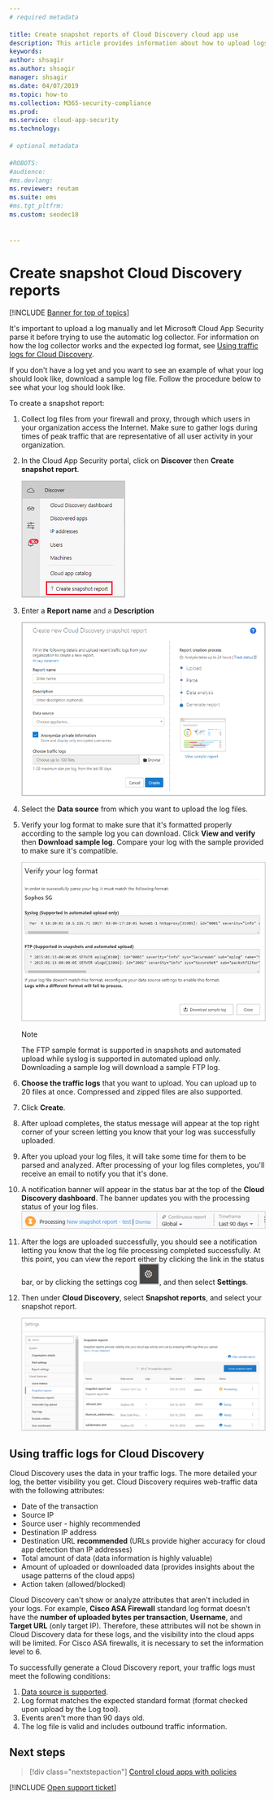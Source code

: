 ```yaml
---
# required metadata

title: Create snapshot reports of Cloud Discovery cloud app use
description: This article provides information about how to upload logs manually to create a snapshot report of your Cloud Discovery apps.
keywords:
author: shsagir
ms.author: shsagir
manager: shsagir
ms.date: 04/07/2019
ms.topic: how-to
ms.collection: M365-security-compliance
ms.prod:
ms.service: cloud-app-security
ms.technology:

# optional metadata

#ROBOTS:
#audience:
#ms.devlang:
ms.reviewer: reutam
ms.suite: ems
#ms.tgt_pltfrm:
ms.custom: seodec18


---
```

# Create snapshot Cloud Discovery reports

[!INCLUDE [Banner for top of topics](includes/banner.md)]

It's important to upload a log manually and let Microsoft Cloud App Security parse it before trying to use the automatic log collector. For information on how the log collector works and the expected log format, see [Using traffic logs for Cloud Discovery](#log-format).

If you don't have a log yet and you want to see an example of what your log should look like, download a sample log file. Follow the procedure below to see what your log should look like.

To create a snapshot report:

1. Collect log files from your firewall and proxy, through which users in your organization access the Internet. Make sure to gather logs during times of peak traffic that are representative of all user activity in your organization.

1. In the Cloud App Security portal, click on **Discover** then **Create snapshot report**.

    ![Create new snapshot report](media/create-new-snapshot-report.png)

1. Enter a **Report name** and a **Description**

    ![New snapshot report](media/new-snapshot-report.png)

1. Select the **Data source** from which you want to upload the log files.

1. Verify your log format to make sure that it's formatted properly according to the sample log you can download. Click **View and verify** then **Download sample log**. Compare your log with the sample provided to make sure it's compatible.

    ![Verify your log format](media/cloud-discovery-snapshot-verify.png)

    > [!NOTE]
    > The FTP sample format is supported in snapshots and automated upload while  syslog is supported in automated upload only.  
    Downloading a sample log will download a sample FTP log.

1. **Choose the traffic logs** that you want to upload. You can upload up to 20 files at once. Compressed and zipped files are also supported.

1. Click **Create**.

1. After upload completes, the status message will appear at the top right corner of your screen letting you know that your log was successfully uploaded.

1. After you upload your log files, it will take some time for them to be parsed and analyzed.
    After processing of your log files completes, you'll receive an email to notify you that it's done.

1. A notification banner will appear in the status bar at the top of the **Cloud Discovery dashboard**. The banner updates you with the processing status of your log files.
    ![processing log file menu bar](media/processing-log-file-menu-bar.png)

1. After the logs are uploaded successfully, you should see a notification letting you know that the log file processing completed successfully. At this point, you can view the report either by clicking the link in the status bar, or by clicking the settings cog ![settings icon](media/settings-icon.png "settings icon"), and then select **Settings**.

1. Then under **Cloud Discovery**, select **Snapshot reports**, and select your snapshot report.

    ![snapshot report management](media/snapshot-report-managment.png)

## Using traffic logs for Cloud Discovery <a name="log-format"></a>

Cloud Discovery uses the data in your traffic logs. The more detailed your log, the better visibility you get. Cloud Discovery requires web-traffic data with the following attributes:

- Date of the transaction
- Source IP
- Source user - highly recommended
- Destination IP address
- Destination URL **recommended** (URLs provide higher accuracy for cloud app detection than IP addresses)
- Total amount of data (data information is highly valuable)
- Amount of uploaded or downloaded data (provides insights about the usage patterns of the cloud apps)
- Action taken (allowed/blocked)

Cloud Discovery can't show or analyze attributes that aren't included in your logs.
For example, **Cisco ASA Firewall** standard log format doesn't have the **number of uploaded bytes per transaction**, **Username**, and  **Target URL** (only target IP).
Therefore, these attributes will not be shown in Cloud Discovery data for these logs, and the visibility into the cloud apps will be limited. For Cisco ASA firewalls, it is necessary to set the information level to 6.

To successfully generate a Cloud Discovery report, your traffic logs must meet the following conditions:

1. [Data source is supported](set-up-cloud-discovery.md#supported-firewalls-and-proxies).
2. Log format matches the expected standard format (format checked upon upload by the Log tool).
3. Events aren't more than 90 days old.
4. The log file is valid and includes outbound traffic information.

## Next steps

> [!div class="nextstepaction"]
> [Control cloud apps with policies](control-cloud-apps-with-policies.md)

[!INCLUDE [Open support ticket](includes/support.md)]

